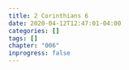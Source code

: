 ```yaml
---
title: 2 Corinthians 6
date: 2020-04-12T12:47:01-04:00
categories: []
tags: []
chapter: "006"
inprogress: false
---
```


